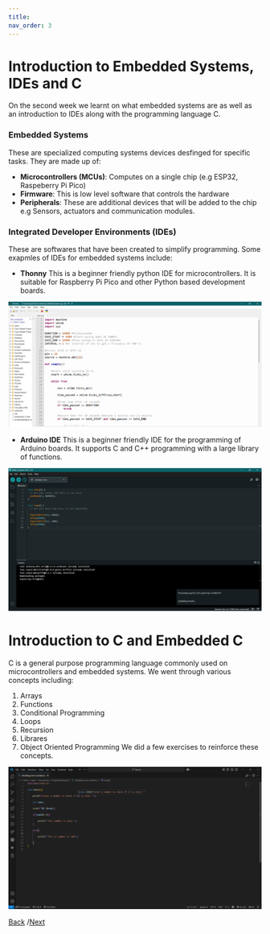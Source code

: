 ```yaml
---
title:
nav_order: 3
---
```


# Introduction to Embedded Systems, IDEs and C
On the second week we learnt on what embedded systems are as well as an introduction to IDEs along with the programming language C.

### Embedded Systems
These are specialized computing systems devices desfinged for specific tasks. They are made up of:
- **Microcontrollers (MCUs)**: Computes on a single chip (e.g ESP32, Raspeberry Pi Pico)
- **Firmware**: This is low level software that controls the hardware
- **Peripherals**: These are additional devices that will be added to the chip e.g Sensors, actuators and communication modules.

### Integrated Developer Environments (IDEs)
These are softwares that have been created to simplify programming.
Some exapmles of IDEs for embedded systems include:

- **Thonny**
This is a beginner friendly python IDE for microcontrollers.
It is suitable for Raspberry Pi Pico and other Python based development boards.

![Thonny IDE](images/thonny.png)

- **Arduino IDE**
This is a beginner friendly IDE for the programming of Arduino boards.
It supports C and C++ programming with a large library of functions.

![Arduino IDE](images/arduinoIDE.png)

# Introduction to C and Embedded C
C is a general purpose programming language commonly used on microcontrollers and embedded systems.
We went through various concepts including:
1. Arrays
2. Functions
3. Conditional Programming
4. Loops
5. Recursion
6. Librares
7. Object Oriented Programming
We did a few exercises to reinforce these concepts.

![C exercise](images/Ccode.png)

[Back](module1.md) /[Next](module3.md)